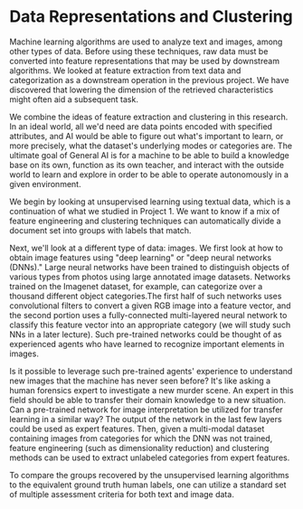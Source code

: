 # Data Representations and Clustering

Machine learning algorithms are used to analyze text and images, among other types of data. Before using these techniques, raw data must be converted into feature representations that may be used by downstream algorithms. We looked at feature extraction from text data and categorization as a downstream operation in the previous project. We have discovered that lowering the dimension of the retrieved characteristics might often aid a subsequent task.

We combine the ideas of feature extraction and clustering in this research. In an ideal world, all we'd need are data points encoded with specified attributes, and AI would be able to figure out what's important to learn, or more precisely, what the dataset's underlying modes or categories are. The ultimate goal of General AI is for a machine to be able to build a knowledge base on its own, function as its own teacher, and interact with the outside world to learn and explore in order to be able to operate autonomously in a given environment.

We begin by looking at unsupervised learning using textual data, which is a continuation of what we studied in Project 1. We want to know if a mix of feature engineering and clustering techniques can automatically divide a document set into groups with labels that match.

Next, we'll look at a different type of data: images. We first look at how to obtain image features using "deep learning" or "deep neural networks (DNNs)." Large neural networks have been trained to distinguish objects of various types from photos using large annotated image datasets. Networks trained on the Imagenet dataset, for example, can categorize over a thousand different object categories.The first half of such networks uses convolutional filters to convert a given RGB image into a feature vector, and the second portion uses a fully-connected multi-layered neural network to classify this feature vector into an appropriate category (we will study such NNs in a later lecture). Such pre-trained networks could be thought of as experienced agents who have learned to recognize important elements in images.

Is it possible to leverage such pre-trained agents' experience to understand new images that the machine has never seen before? It's like asking a human forensics expert to investigate a new murder scene. An expert in this field should be able to transfer their domain knowledge to a new situation. Can a pre-trained network for image interpretation be utilized for transfer learning in a similar way? The output of the network in the last few layers could be used as expert features. Then, given a multi-modal dataset containing images from categories for which the DNN was not trained, feature engineering (such as dimensionality reduction) and clustering methods can be used to extract unlabeled categories from expert features.

To compare the groups recovered by the unsupervised learning algorithms to the equivalent ground truth human labels, one can utilize a standard set of multiple assessment criteria for both text and image data.
